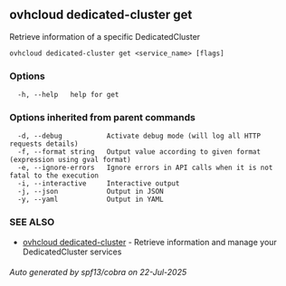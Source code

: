 ## ovhcloud dedicated-cluster get

Retrieve information of a specific DedicatedCluster

```
ovhcloud dedicated-cluster get <service_name> [flags]
```

### Options

```
  -h, --help   help for get
```

### Options inherited from parent commands

```
  -d, --debug           Activate debug mode (will log all HTTP requests details)
  -f, --format string   Output value according to given format (expression using gval format)
  -e, --ignore-errors   Ignore errors in API calls when it is not fatal to the execution
  -i, --interactive     Interactive output
  -j, --json            Output in JSON
  -y, --yaml            Output in YAML
```

### SEE ALSO

* [ovhcloud dedicated-cluster](ovhcloud_dedicated-cluster.md)	 - Retrieve information and manage your DedicatedCluster services

###### Auto generated by spf13/cobra on 22-Jul-2025
